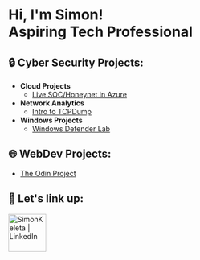 <h1>Hi, I'm Simon! <br/> Aspiring Tech Professional</h1>

<h2> 🔒 Cyber Security Projects:</h2>

- <b>Cloud Projects</b>
  - [Live SOC/Honeynet in Azure](https://github.com/simmonsx/AzureSOC) <br>
- <b>Network Analytics</b>
  - [Intro to TCPDump](https://github.com/simmonsx/IntroTCPDump) <br>
- <b>Windows Projects</b>
  - [Windows Defender Lab](https://github.com/simmonsx/Windows-Defender) <br>

<h2> 🌐 WebDev Projects:</h2>

- [The Odin Project](https://github.com/Simon-WebDevProject) <br>

<h2> 🔗 Let's link up:</h2>


[<img align="left" alt="SimonKeleta | LinkedIn" width="75px" src="https://static.vecteezy.com/system/resources/previews/018/930/587/original/linkedin-logo-linkedin-icon-transparent-free-png.png" />][linkedin]

[linkedin]: https://www.linkedin.com/in/simonkeleta/
